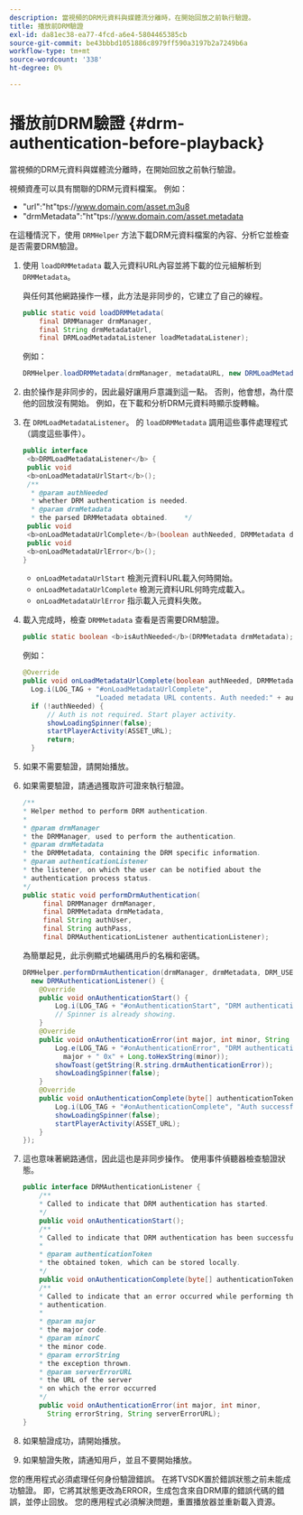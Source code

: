 ```yaml
---
description: 當視頻的DRM元資料與媒體流分離時，在開始回放之前執行驗證。
title: 播放前DRM驗證
exl-id: da81ec38-ea77-4fcd-a6e4-5804465385cb
source-git-commit: be43bbbd1051886c8979ff590a3197b2a7249b6a
workflow-type: tm+mt
source-wordcount: '338'
ht-degree: 0%

---
```


# 播放前DRM驗證 {#drm-authentication-before-playback}

當視頻的DRM元資料與媒體流分離時，在開始回放之前執行驗證。

視頻資產可以具有關聯的DRM元資料檔案。 例如：

* &quot;url&quot;:&quot;ht&quot;<span></span>tps://www.domain.com/asset.m3u8
* &quot;drmMetadata&quot;:&quot;ht&quot;<span></span>tps://www.domain.com/asset.metadata

在這種情況下，使用 `DRMHelper` 方法下載DRM元資料檔案的內容、分析它並檢查是否需要DRM驗證。

1. 使用 `loadDRMMetadata` 載入元資料URL內容並將下載的位元組解析到 `DRMMetadata`。

   與任何其他網路操作一樣，此方法是非同步的，它建立了自己的線程。

   ```java
   public static void loadDRMMetadata( 
       final DRMManager drmManager, 
       final String drmMetadataUrl,  
       final DRMLoadMetadataListener loadMetadataListener); 
   ```

   例如：

   ```java
   DRMHelper.loadDRMMetadata(drmManager, metadataURL, new DRMLoadMetadataListener());
   ```

1. 由於操作是非同步的，因此最好讓用戶意識到這一點。 否則，他會想，為什麼他的回放沒有開始。 例如，在下載和分析DRM元資料時顯示旋轉輪。
1. 在 `DRMLoadMetadataListener`。 的 `loadDRMMetadata` 調用這些事件處理程式（調度這些事件）。

   ```java
   public interface  
    <b>DRMLoadMetadataListener</b> { 
    public void  
    <b>onLoadMetadataUrlStart</b>(); 
    /** 
     * @param authNeeded 
     * whether DRM authentication is needed. 
     * @param drmMetadata 
     * the parsed DRMMetadata obtained.    */ 
    public void  
    <b>onLoadMetadataUrlComplete</b>(boolean authNeeded, DRMMetadata drmMetadata); 
    public void  
    <b>onLoadMetadataUrlError</b>(); 
   }
   ```

   * `onLoadMetadataUrlStart` 檢測元資料URL載入何時開始。
   * `onLoadMetadataUrlComplete` 檢測元資料URL何時完成載入。
   * `onLoadMetadataUrlError` 指示載入元資料失敗。

1. 載入完成時，檢查 `DRMMetadata` 查看是否需要DRM驗證。

   ```java
   public static boolean <b>isAuthNeeded</b>(DRMMetadata drmMetadata);
   ```

   例如：

   ```java
   @Override 
   public void onLoadMetadataUrlComplete(boolean authNeeded, DRMMetadata drmMetadata) {  
     Log.i(LOG_TAG + "#onLoadMetadataUrlComplete",  
                     "Loaded metadata URL contents. Auth needed:" + authNeeded + "."); 
     if (!authNeeded) { 
         // Auth is not required. Start player activity.     
         showLoadingSpinner(false);     
         startPlayerActivity(ASSET_URL); 
         return; 
     }
   ```

1. 如果不需要驗證，請開始播放。
1. 如果需要驗證，請通過獲取許可證來執行驗證。

   ```java
   /** 
   * Helper method to perform DRM authentication. 
   * 
   * @param drmManager 
   * the DRMManager, used to perform the authentication. 
   * @param drmMetadata 
   * the DRMMetadata, containing the DRM specific information. 
   * @param authenticationListener 
   * the listener, on which the user can be notified about the 
   * authentication process status. 
   */ 
   public static void performDrmAuthentication( 
        final DRMManager drmManager,  
        final DRMMetadata drmMetadata, 
        final String authUser,  
        final String authPass,  
        final DRMAuthenticationListener authenticationListener);
   ```

   為簡單起見，此示例顯式地編碼用戶的名稱和密碼。

   ```java
   DRMHelper.performDrmAuthentication(drmManager, drmMetadata, DRM_USERNAME, DRM_PASSWORD,  
     new DRMAuthenticationListener() { 
       @Override 
       public void onAuthenticationStart() { 
           Log.i(LOG_TAG + "#onAuthenticationStart", "DRM authentication started."); 
           // Spinner is already showing. 
       } 
       @Override 
       public void onAuthenticationError(int major, int minor, String errorString, String serverErrorURL) {  
           Log.e(LOG_TAG + "#onAuthenticationError", "DRM authentication failed. " +  
             major + " 0x" + Long.toHexString(minor)); 
           showToast(getString(R.string.drmAuthenticationError));   
           showLoadingSpinner(false); 
       } 
       @Override 
       public void onAuthenticationComplete(byte[] authenticationToken) { 
           Log.i(LOG_TAG + "#onAuthenticationComplete", "Auth successful. Launching content."); 
           showLoadingSpinner(false); 
           startPlayerActivity(ASSET_URL); 
       } 
   }); 
   ```

1. 這也意味著網路通信，因此這也是非同步操作。 使用事件偵聽器檢查驗證狀態。

   ```java
   public interface DRMAuthenticationListener { 
       /** 
       * Called to indicate that DRM authentication has started. 
       */ 
       public void onAuthenticationStart(); 
       /** 
       * Called to indicate that DRM authentication has been successful. 
       * 
       * @param authenticationToken 
       * the obtained token, which can be stored locally. 
       */ 
       public void onAuthenticationComplete(byte[] authenticationToken); 
       /** 
       * Called to indicate that an error occurred while performing the DRM 
       * authentication. 
       * 
       * @param major 
       * the major code. 
       * @param minorC 
       * the minor code. 
       * @param errorString 
       * the exception thrown. 
       * @param serverErrorURL 
       * the URL of the server  
       * on which the error occurred 
       */ 
       public void onAuthenticationError(int major, int minor,  
         String errorString, String serverErrorURL); 
   } 
   ```

1. 如果驗證成功，請開始播放。
1. 如果驗證失敗，請通知用戶，並且不要開始播放。

您的應用程式必須處理任何身份驗證錯誤。 在將TVSDK置於錯誤狀態之前未能成功驗證。 即，它將其狀態更改為ERROR，生成包含來自DRM庫的錯誤代碼的錯誤，並停止回放。 您的應用程式必須解決問題，重置播放器並重新載入資源。
